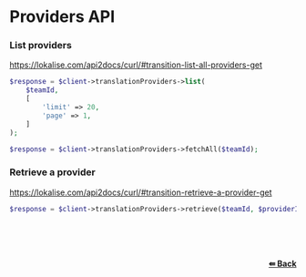 # Providers API

### List providers
https://lokalise.com/api2docs/curl/#transition-list-all-providers-get

```php
$response = $client->translationProviders->list(
    $teamId,
    [
        'limit' => 20,
        'page' => 1,
    ]
);
```

```php
$response = $client->translationProviders->fetchAll($teamId);
```

### Retrieve a provider
https://lokalise.com/api2docs/curl/#transition-retrieve-a-provider-get

```php
$response = $client->translationProviders->retrieve($teamId, $providerId);
```


<br/><br/><br/>
<div align='right'>
    <b><a href='/README.md#request'>⇚ Back</a></b>
</div>
<br/>
